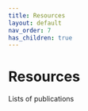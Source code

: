 ```yaml
---
title: Resources
layout: default
nav_order: 7
has_children: true
---
```


# Resources

Lists of publications